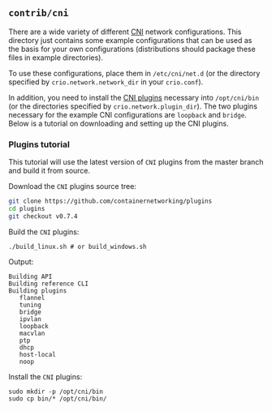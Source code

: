 ## `contrib/cni` ##

There are a wide variety of different [CNI][cni] network configurations. This
directory just contains some example configurations that can be used as the
basis for your own configurations (distributions should package these files in
example directories).

To use these configurations, place them in `/etc/cni/net.d` (or the directory
specified by `crio.network.network_dir` in your `crio.conf`).

In addition, you need to install the [CNI plugins][cni] necessary into
`/opt/cni/bin` (or the directories specified by `crio.network.plugin_dir`). The
two plugins necessary for the example CNI configurations are `loopback` and
`bridge`. Below is a tutorial on downloading and setting up the CNI plugins.

[cni]: https://github.com/containernetworking/plugins

### Plugins tutorial

This tutorial will use the latest version of `CNI` plugins from the master branch and build it from source.

Download the `CNI` plugins source tree:

```bash
git clone https://github.com/containernetworking/plugins
cd plugins
git checkout v0.7.4
```

Build the `CNI` plugins:

```
./build_linux.sh # or build_windows.sh
```

Output:

```
Building API
Building reference CLI
Building plugins
   flannel
   tuning
   bridge
   ipvlan
   loopback
   macvlan
   ptp
   dhcp
   host-local
   noop
```

Install the `CNI` plugins:

```
sudo mkdir -p /opt/cni/bin
sudo cp bin/* /opt/cni/bin/
```
